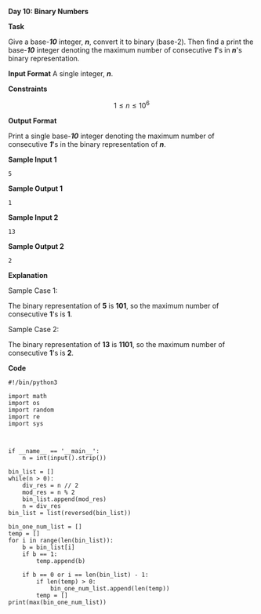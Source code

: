 **Day 10: Binary Numbers**

**Task**

Give a base-***10*** integer, ***n***, convert it to binary (base-2). Then find a print the base-***10*** integer denoting the maximum number of consecutive ***1***'s in ***n***'s binary representation.

**Input Format**
A single integer, ***n***.

**Constraints**


$$
1 \leq n \leq 10^{6}
$$


**Output Format**

Print a single base-***10*** integer denoting the maximum number of consecutive ***1***'s in the binary representation of ***n***.

**Sample Input 1**

```
5
```

**Sample Output 1**

```
1
```

**Sample Input 2**

```
13
```

**Sample Output 2**

```
2
```

**Explanation**

Sample Case 1:

The binary representation of **5** is **101**, so the maximum number of consecutive **1**'s is **1**.

Sample Case 2:

The binary representation of **13** is **1101**, so the maximum number of consecutive **1**'s is **2**.

**Code**

```
#!/bin/python3

import math
import os
import random
import re
import sys



if __name__ == '__main__':
    n = int(input().strip())

bin_list = []
while(n > 0):
    div_res = n // 2
    mod_res = n % 2
    bin_list.append(mod_res)
    n = div_res
bin_list = list(reversed(bin_list))

bin_one_num_list = []
temp = []
for i in range(len(bin_list)):
    b = bin_list[i]
    if b == 1:
        temp.append(b)

    if b == 0 or i == len(bin_list) - 1:
        if len(temp) > 0:
            bin_one_num_list.append(len(temp))
        temp = []
print(max(bin_one_num_list))

```



